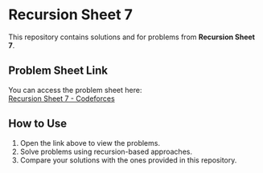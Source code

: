 # Recursion Sheet 7

This repository contains solutions and  for problems from **Recursion Sheet 7**.

## Problem Sheet Link
You can access the problem sheet here:  
[Recursion Sheet 7 - Codeforces](https://codeforces.com/group/MWSDmqGsZm/contest/223339)

## How to Use
1. Open the link above to view the problems.
2. Solve problems using recursion-based approaches.
3. Compare your solutions with the ones provided in this repository.
